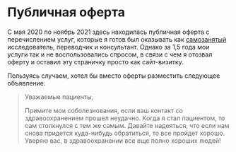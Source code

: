 # Публичная оферта

С мая 2020 по ноябрь 2021 здесь находилась публичная оферта с перечислением услуг, которые я готов был оказывать как [самозанятый](https://npd.nalog.ru/) исследователь, переводчик и консультант. Однако за 1,5 года мои услуги так и не воспользовались спросом, в связи с чем я отозвал оферту и оставил эту страничку просто как сайт-визитку.

Пользуясь случаем, хотел бы вместо оферты разместить следующее объявление.

> Уважаемые пациенты,
> 
> Примите мои соболезнования, если ваш контакт со здравоохранением прошел неудачно. Когда я стал пациентом, то сам столкнулся с тем же самым. Давайте надеяться, что если нам снова придется куда-нибудь обратиться, то все пройдет хорошо. Уверяю вас, в здравоохранении все еще полно хороших людей!
